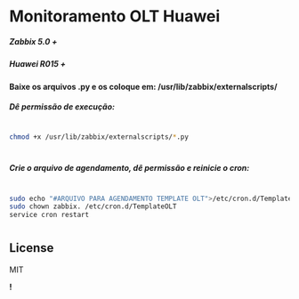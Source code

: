 # Monitoramento OLT Huawei
##### Zabbix 5.0 +
##### Huawei R015 +


#### Baixe os arquivos .py e os coloque em: /usr/lib/zabbix/externalscripts/

##### Dê permissão de execução:
#
```sh
chmod +x /usr/lib/zabbix/externalscripts/*.py
```
#
##### Crie o arquivo de agendamento, dê permissão e reinicie o cron:
#
```sh
sudo echo "#ARQUIVO PARA AGENDAMENTO TEMPLATE OLT">/etc/cron.d/TemplateOLT
sudo chown zabbix. /etc/cron.d/TemplateOLT
service cron restart
```
#

## License

MIT

**!**

